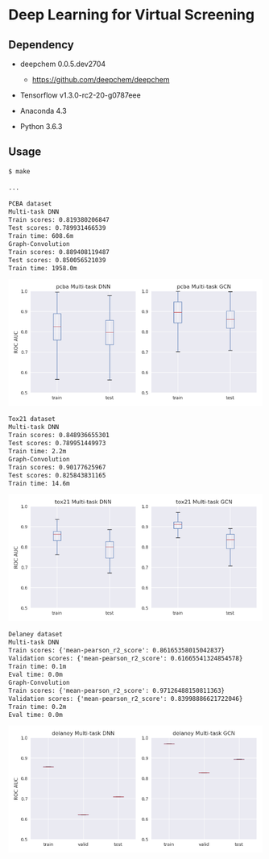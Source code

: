 Deep Learning for Virtual Screening
===================================

Dependency
----------

- deepchem 0.0.5.dev2704
    * https://github.com/deepchem/deepchem

- Tensorflow v1.3.0-rc2-20-g0787eee

- Anaconda 4.3

- Python 3.6.3

Usage
-----

    $ make
    
    ...
     
    PCBA dataset
    Multi-task DNN
    Train scores: 0.819380206847
    Test scores: 0.789931466539
    Train time: 608.6m
    Graph-Convolution
    Train scores: 0.889408119487
    Test scores: 0.850056521039
    Train time: 1958.0m

![pcba plot](https://raw.githubusercontent.com/ktaneishi/dlvs/master/log/pcba.png)

    Tox21 dataset
    Multi-task DNN
    Train scores: 0.848936655301
    Test scores: 0.789951449973
    Train time: 2.2m
    Graph-Convolution
    Train scores: 0.90177625967
    Test scores: 0.825843831165
    Train time: 14.6m

![tox21 plot](https://raw.githubusercontent.com/ktaneishi/dlvs/master/log/tox21.png)

    Delaney dataset
    Multi-task DNN
    Train scores: {'mean-pearson_r2_score': 0.86165358015042837}
    Validation scores: {'mean-pearson_r2_score': 0.61665541324854578}
    Train time: 0.1m
    Eval time: 0.0m
    Graph-Convolution
    Train scores: {'mean-pearson_r2_score': 0.97126488150811363}
    Validation scores: {'mean-pearson_r2_score': 0.83998886621722046}
    Train time: 0.2m
    Eval time: 0.0m

![delaney plot](https://raw.githubusercontent.com/ktaneishi/dlvs/master/log/delaney.png)

